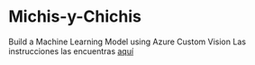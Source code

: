 # Michis-y-Chichis
Build a Machine Learning Model using Azure Custom Vision
Las instrucciones las encuentras [aquí](https://github.com/ferenike/Instrucciones-MiChis)
